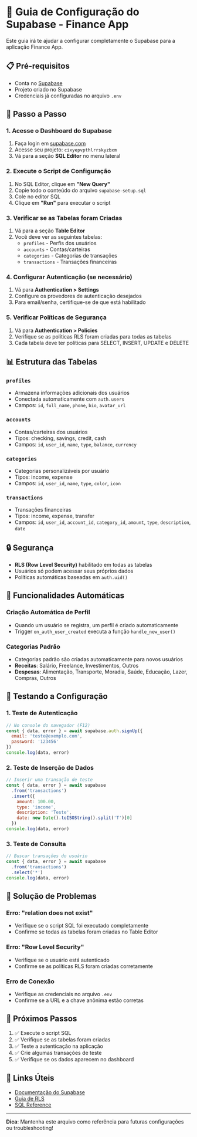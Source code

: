 # 🚀 Guia de Configuração do Supabase - Finance App

Este guia irá te ajudar a configurar completamente o Supabase para a aplicação Finance App.

## 📋 Pré-requisitos

- Conta no [Supabase](https://supabase.com)
- Projeto criado no Supabase
- Credenciais já configuradas no arquivo `.env`

## 🔧 Passo a Passo

### 1. Acesse o Dashboard do Supabase

1. Faça login em [supabase.com](https://supabase.com)
2. Acesse seu projeto: `cixyepvpthlrrskyzbxm`
3. Vá para a seção **SQL Editor** no menu lateral

### 2. Execute o Script de Configuração

1. No SQL Editor, clique em **"New Query"**
2. Copie todo o conteúdo do arquivo `supabase-setup.sql`
3. Cole no editor SQL
4. Clique em **"Run"** para executar o script

### 3. Verificar se as Tabelas foram Criadas

1. Vá para a seção **Table Editor**
2. Você deve ver as seguintes tabelas:
   - `profiles` - Perfis dos usuários
   - `accounts` - Contas/carteiras
   - `categories` - Categorias de transações
   - `transactions` - Transações financeiras

### 4. Configurar Autenticação (se necessário)

1. Vá para **Authentication > Settings**
2. Configure os provedores de autenticação desejados
3. Para email/senha, certifique-se de que está habilitado

### 5. Verificar Políticas de Segurança

1. Vá para **Authentication > Policies**
2. Verifique se as políticas RLS foram criadas para todas as tabelas
3. Cada tabela deve ter políticas para SELECT, INSERT, UPDATE e DELETE

## 📊 Estrutura das Tabelas

### `profiles`
- Armazena informações adicionais dos usuários
- Conectada automaticamente com `auth.users`
- Campos: `id`, `full_name`, `phone`, `bio`, `avatar_url`

### `accounts`
- Contas/carteiras dos usuários
- Tipos: checking, savings, credit, cash
- Campos: `id`, `user_id`, `name`, `type`, `balance`, `currency`

### `categories`
- Categorias personalizáveis por usuário
- Tipos: income, expense
- Campos: `id`, `user_id`, `name`, `type`, `color`, `icon`

### `transactions`
- Transações financeiras
- Tipos: income, expense, transfer
- Campos: `id`, `user_id`, `account_id`, `category_id`, `amount`, `type`, `description`, `date`

## 🔒 Segurança

- **RLS (Row Level Security)** habilitado em todas as tabelas
- Usuários só podem acessar seus próprios dados
- Políticas automáticas baseadas em `auth.uid()`

## 🎯 Funcionalidades Automáticas

### Criação Automática de Perfil
- Quando um usuário se registra, um perfil é criado automaticamente
- Trigger `on_auth_user_created` executa a função `handle_new_user()`

### Categorias Padrão
- Categorias padrão são criadas automaticamente para novos usuários
- **Receitas**: Salário, Freelance, Investimentos, Outros
- **Despesas**: Alimentação, Transporte, Moradia, Saúde, Educação, Lazer, Compras, Outros

## 🧪 Testando a Configuração

### 1. Teste de Autenticação
```javascript
// No console do navegador (F12)
const { data, error } = await supabase.auth.signUp({
  email: 'teste@exemplo.com',
  password: '123456'
})
console.log(data, error)
```

### 2. Teste de Inserção de Dados
```javascript
// Inserir uma transação de teste
const { data, error } = await supabase
  .from('transactions')
  .insert({
    amount: 100.00,
    type: 'income',
    description: 'Teste',
    date: new Date().toISOString().split('T')[0]
  })
console.log(data, error)
```

### 3. Teste de Consulta
```javascript
// Buscar transações do usuário
const { data, error } = await supabase
  .from('transactions')
  .select('*')
console.log(data, error)
```

## 🚨 Solução de Problemas

### Erro: "relation does not exist"
- Verifique se o script SQL foi executado completamente
- Confirme se todas as tabelas foram criadas no Table Editor

### Erro: "Row Level Security"
- Verifique se o usuário está autenticado
- Confirme se as políticas RLS foram criadas corretamente

### Erro de Conexão
- Verifique as credenciais no arquivo `.env`
- Confirme se a URL e a chave anônima estão corretas

## 📝 Próximos Passos

1. ✅ Execute o script SQL
2. ✅ Verifique se as tabelas foram criadas
3. ✅ Teste a autenticação na aplicação
4. ✅ Crie algumas transações de teste
5. ✅ Verifique se os dados aparecem no dashboard

## 🔗 Links Úteis

- [Documentação do Supabase](https://supabase.com/docs)
- [Guia de RLS](https://supabase.com/docs/guides/auth/row-level-security)
- [SQL Reference](https://supabase.com/docs/reference/sql)

---

**Dica**: Mantenha este arquivo como referência para futuras configurações ou troubleshooting!